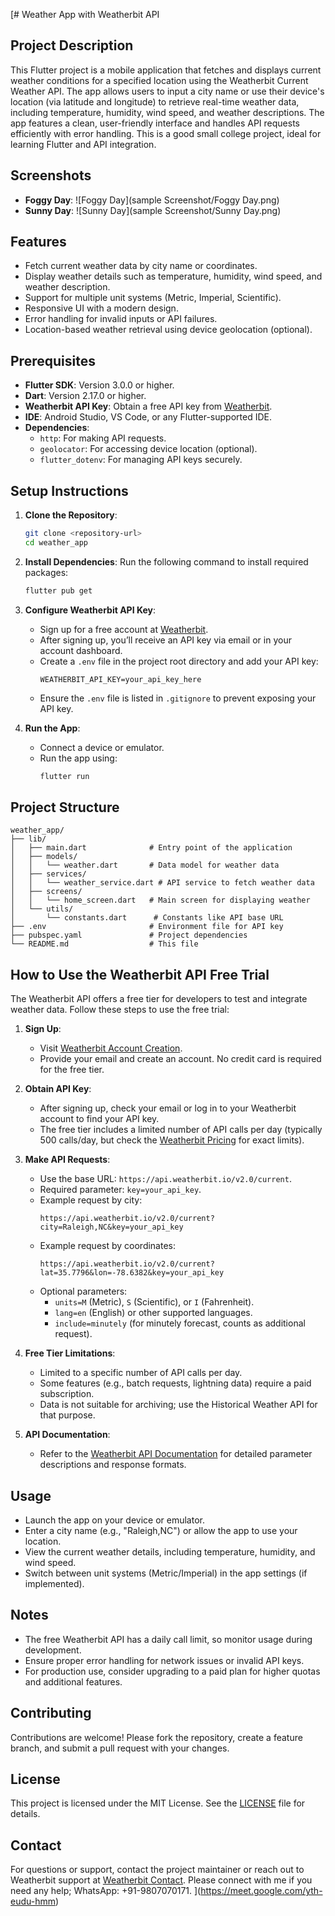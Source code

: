 [# Weather App with Weatherbit API

## Project Description
This Flutter project is a mobile application that fetches and displays current weather conditions for a specified location using the Weatherbit Current Weather API. The app allows users to input a city name or use their device's location (via latitude and longitude) to retrieve real-time weather data, including temperature, humidity, wind speed, and weather descriptions. The app features a clean, user-friendly interface and handles API requests efficiently with error handling. This is a good small college project, ideal for learning Flutter and API integration.

## Screenshots
- **Foggy Day**: ![Foggy Day](sample Screenshot/Foggy Day.png)
- **Sunny Day**: ![Sunny Day](sample Screenshot/Sunny Day.png)

## Features
- Fetch current weather data by city name or coordinates.
- Display weather details such as temperature, humidity, wind speed, and weather description.
- Support for multiple unit systems (Metric, Imperial, Scientific).
- Responsive UI with a modern design.
- Error handling for invalid inputs or API failures.
- Location-based weather retrieval using device geolocation (optional).

## Prerequisites
- **Flutter SDK**: Version 3.0.0 or higher.
- **Dart**: Version 2.17.0 or higher.
- **Weatherbit API Key**: Obtain a free API key from [Weatherbit](https://www.weatherbit.io/account/create).
- **IDE**: Android Studio, VS Code, or any Flutter-supported IDE.
- **Dependencies**:
  - `http`: For making API requests.
  - `geolocator`: For accessing device location (optional).
  - `flutter_dotenv`: For managing API keys securely.

## Setup Instructions

1. **Clone the Repository**:
   ```bash
   git clone <repository-url>
   cd weather_app
   ```

2. **Install Dependencies**:
   Run the following command to install required packages:
   ```bash
   flutter pub get
   ```

3. **Configure Weatherbit API Key**:
   - Sign up for a free account at [Weatherbit](https://www.weatherbit.io/account/create).
   - After signing up, you’ll receive an API key via email or in your account dashboard.
   - Create a `.env` file in the project root directory and add your API key:
     ```env
     WEATHERBIT_API_KEY=your_api_key_here
     ```
   - Ensure the `.env` file is listed in `.gitignore` to prevent exposing your API key.

4. **Run the App**:
   - Connect a device or emulator.
   - Run the app using:
     ```bash
     flutter run
     ```

## Project Structure
```
weather_app/
├── lib/
│   ├── main.dart              # Entry point of the application
│   ├── models/
│   │   └── weather.dart       # Data model for weather data
│   ├── services/
│   │   └── weather_service.dart # API service to fetch weather data
│   ├── screens/
│   │   └── home_screen.dart   # Main screen for displaying weather
│   └── utils/
│       └── constants.dart      # Constants like API base URL
├── .env                       # Environment file for API key
├── pubspec.yaml               # Project dependencies
└── README.md                  # This file
```

## How to Use the Weatherbit API Free Trial
The Weatherbit API offers a free tier for developers to test and integrate weather data. Follow these steps to use the free trial:

1. **Sign Up**:
   - Visit [Weatherbit Account Creation](https://www.weatherbit.io/account/create).
   - Provide your email and create an account. No credit card is required for the free tier.

2. **Obtain API Key**:
   - After signing up, check your email or log in to your Weatherbit account to find your API key.
   - The free tier includes a limited number of API calls per day (typically 500 calls/day, but check the [Weatherbit Pricing](https://www.weatherbit.io/pricing) for exact limits).

3. **Make API Requests**:
   - Use the base URL: `https://api.weatherbit.io/v2.0/current`.
   - Required parameter: `key=your_api_key`.
   - Example request by city:
     ```
     https://api.weatherbit.io/v2.0/current?city=Raleigh,NC&key=your_api_key
     ```
   - Example request by coordinates:
     ```
     https://api.weatherbit.io/v2.0/current?lat=35.7796&lon=-78.6382&key=your_api_key
     ```
   - Optional parameters:
     - `units=M` (Metric), `S` (Scientific), or `I` (Fahrenheit).
     - `lang=en` (English) or other supported languages.
     - `include=minutely` (for minutely forecast, counts as additional request).

4. **Free Tier Limitations**:
   - Limited to a specific number of API calls per day.
   - Some features (e.g., batch requests, lightning data) require a paid subscription.
   - Data is not suitable for archiving; use the Historical Weather API for that purpose.

5. **API Documentation**:
   - Refer to the [Weatherbit API Documentation](https://www.weatherbit.io/api/weather-current) for detailed parameter descriptions and response formats.

## Usage
- Launch the app on your device or emulator.
- Enter a city name (e.g., "Raleigh,NC") or allow the app to use your location.
- View the current weather details, including temperature, humidity, and wind speed.
- Switch between unit systems (Metric/Imperial) in the app settings (if implemented).

## Notes
- The free Weatherbit API has a daily call limit, so monitor usage during development.
- Ensure proper error handling for network issues or invalid API keys.
- For production use, consider upgrading to a paid plan for higher quotas and additional features.

## Contributing
Contributions are welcome! Please fork the repository, create a feature branch, and submit a pull request with your changes.

## License
This project is licensed under the MIT License. See the [LICENSE](LICENSE) file for details.

## Contact
For questions or support, contact the project maintainer or reach out to Weatherbit support at [Weatherbit Contact](https://www.weatherbit.io/contact). Please connect with me if you need any help; WhatsApp: +91-9807070171.
](https://meet.google.com/yth-eudu-hmm)

